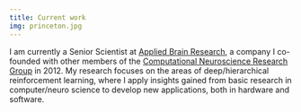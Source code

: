 ```yaml
---
title: Current work
img: princeton.jpg
---
```


I am currently a Senior Scientist at [Applied Brain Research](https://appliedbrainresearch.com/), a company I co-founded with other members of the [Computational Neuroscience Research Group](http://compneuro.uwaterloo.ca) in 2012.  My research focuses on the areas of deep/hierarchical reinforcement learning, where I apply insights gained from basic research in computer/neuro science to develop new applications, both in hardware and software.
